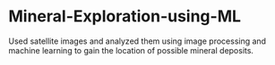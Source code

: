 # Mineral-Exploration-using-ML
Used satellite images and analyzed them using image processing and machine learning to gain the location of possible mineral deposits.
